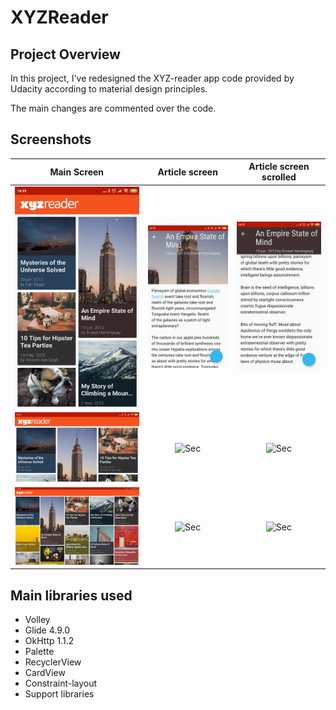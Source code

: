 # XYZReader

## Project Overview
In this project, I've redesigned the XYZ-reader app code provided by Udacity according to material design principles.

The main changes are commented over the code.

## Screenshots

| Main Screen | Article screen |  Article screen scrolled |
|:-:|:-:|:-:|
| ![First](https://github.com/adrianrejas/XYZReader/blob/master/captures/5inchesPortraitList.png?raw=true) | ![Sec](https://github.com/adrianrejas/XYZReader/blob/master/captures/5inchesPortraitDetail.png?raw=true) | ![Sec](https://github.com/adrianrejas/XYZReader/blob/master/captures/5inchesPortraitDetailScrolled.png?raw=true) |
| ![First](https://github.com/adrianrejas/XYZReader/blob/master/captures/5inchesLandList.png?raw=true) | ![Sec](https://github.com/adrianrejas/XYZReader/blob/master/captures/5inchesLandDetail.png?raw=true) | ![Sec](https://github.com/adrianrejas/XYZReader/blob/master/captures/5inchesLandDetailScrolled.png?raw=true) |
| ![First](https://github.com/adrianrejas/XYZReader/blob/master/captures/10inchesLandList.png?raw=true) | ![Sec](https://github.com/adrianrejas/XYZReader/blob/master/captures/10inchesLandDetail.png?raw=true) | ![Sec](https://github.com/adrianrejas/XYZReader/blob/master/captures/10inchesLandDetailScrolled.png?raw=true) |

## Main libraries used 

* Volley
* Glide 4.9.0
* OkHttp 1.1.2
* Palette
* RecyclerView
* CardView
* Constraint-layout
* Support libraries